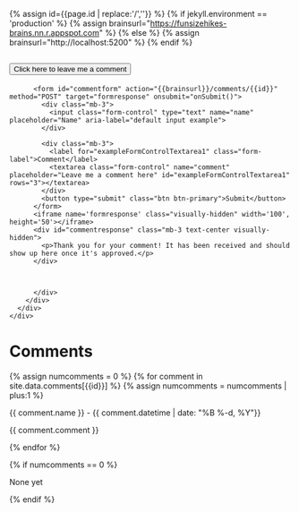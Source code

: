 {% assign id={{page.id | replace:'/',''}} %}
{% if jekyll.environment == 'production' %}
{% assign brainsurl="https://funsizehikes-brains.nn.r.appspot.com" %}
{% else %}
{% assign brainsurl="http://localhost:5200" %}
{% endif %}
 
<div class="container py-3">
  <div class="row">
    <div class="accordion " id="accordionComments">
      <div class="accordion-item">
        <h2 class="accordion-header" id="headingOne">
          <button class="accordion-button collapsed" type="button" data-bs-toggle="collapse" data-bs-target="#collapseCommentForm" aria-expanded="true" aria-controls="collapseCommentForm">
          Click here to leave me a comment
          </button>
        </h2>
        <div id="collapseCommentForm" class="accordion-collapse collapse" aria-labelledby="headingOne" data-bs-parent="#accordionComments">
          <div class="accordion-body">
           
          <form id="commentform" action="{{brainsurl}}/comments/{{id}}" method="POST" target="formresponse" onsubmit="onSubmit()">
            <div class="mb-3">
              <input class="form-control" type="text" name="name" placeholder="Name" aria-label="default input example">
            </div>

            <div class="mb-3">
              <label for="exampleFormControlTextarea1" class="form-label">Comment</label>
              <textarea class="form-control" name="comment" placeholder="Leave me a comment here" id="exampleFormControlTextarea1" rows="3"></textarea>
            </div>
            <button type="submit" class="btn btn-primary">Submit</button>
          </form>
          <iframe name='formresponse' class="visually-hidden" width='100', height='50'></iframe>
          <div id="commentresponse" class="mb-3 text-center visually-hidden">
            <p>Thank you for your comment! It has been received and should show up here once it's approved.</p>
          </div>
           
           
           
          </div>
        </div>
      </div> 
    </div>
  </div>
</div>

<script>
function onSubmit() {
  var elform=document.getElementById("commentform");
  var elmsg=document.getElementById("commentresponse");

  if( elform ) {
    elform.classList.add("visually-hidden");
  }
  if( elmsg ) {
    elmsg.classList.remove("visually-hidden");
  }
}
</script>

<h1 class="fs-5 my-1">Comments</h1>
  {% assign numcomments = 0 %}
  {% for comment in site.data.comments[{{id}}] %}
    {% assign numcomments = numcomments | plus:1 %}
    <div class="row border-bottom">
        <p class="fst-italic my-0">{{ comment.name }} - <span class="text-muted fs-6 fw-lighter">{{ comment.datetime | date: "%B %-d, %Y"}}</span></p>
        <p>{{ comment.comment }}</p>
    </div>
  {% endfor %}
   
{% if numcomments == 0 %}
  <p>None yet</p>
{% endif %}

